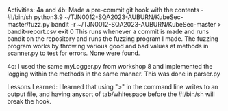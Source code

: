 Activities:
4a and 4b: Made a pre-commit git hook with the contents -
#!/bin/sh
python3.9 ~/TJN0012-SQA2023-AUBURN/KubeSec-master/fuzz.py
bandit -r ~/TJN0012-SQA2023-AUBURN/KubeSec-master > bandit-report.csv
exit 0
This runs whenever a commit is made and runs bandit on the repository and runs the fuzzing program I made. The fuzzing program works by throwing various good and bad values at methods in scanner.py to test for errors. None were found.

4c: I used the same myLogger.py from workshop 8 and implemented the logging within the methods in the same manner. This was done in parser.py

Lessons Learned: I learned that using ">" in the command line writes to an output file, and having anysort of tab/whitespace before the #!/bin/sh will break the hook.
